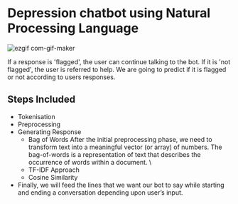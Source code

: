 # Depression chatbot using Natural Processing Language

![ezgif com-gif-maker](https://user-images.githubusercontent.com/79541391/132427108-335bf59e-2dd0-4b36-bf50-d8efe498b9ea.gif)


If a response is  'flagged', the user can continue talking to the bot. If it is 'not flagged', the user is referred to help. We are going to predict if it is flagged or not according to users responses.


## Steps Included

- Tokenisation
- Preprocessing
- Generating Response
    - Bag of Words After the initial preprocessing phase, we need to transform text into a meaningful vector (or array) of numbers. The bag-of-words is a representation of text         that describes the occurrence of words within a document. \
    - TF-IDF Approach
    - Cosine Similarity 
- Finally, we will feed the lines that we want our bot to say while starting and ending a conversation depending upon user’s input.
  
